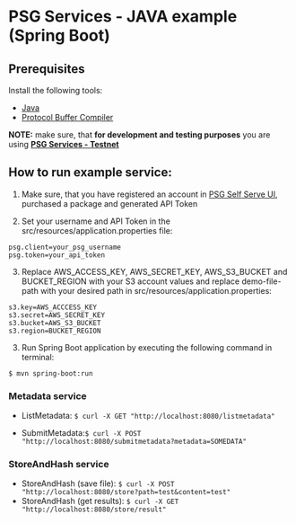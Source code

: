 # PSG Services - JAVA example (Spring Boot)

## Prerequisites
Install the following tools:

- [Java](https://www.oracle.com/java/technologies/downloads/)
- [Protocol Buffer Compiler](https://grpc.io/docs/protoc-installation/)

**NOTE:** make sure, that **for development and testing purposes** you are using **[PSG Services - Testnet](https://psg-testnet.iog.services/)**

## How to run example service:

1. Make sure, that you have registered an account in [PSG Self Serve UI](https://psg.iog.services/), purchased a package and generated API Token

2. Set your username and API Token in the src/resources/application.properties file:
```shell
psg.client=your_psg_username
psg.token=your_api_token
```

3. Replace AWS_ACCESS_KEY, AWS_SECRET_KEY, AWS_S3_BUCKET and BUCKET_REGION with your S3 account values and replace demo-file-path with your desired path in src/resources/application.properties:
```shell
s3.key=AWS_ACCCESS_KEY
s3.secret=AWS_SECRET_KEY
s3.bucket=AWS_S3_BUCKET
s3.region=BUCKET_REGION
```

3. Run Spring Boot application by executing the following command in terminal:
```shell
$ mvn spring-boot:run
```
### Metadata service
- ListMetadata: ```$ curl -X GET "http://localhost:8080/listmetadata"```

- SubmitMetadata:```$ curl -X POST "http://localhost:8080/submitmetadata?metadata=SOMEDATA"```

### StoreAndHash service
- StoreAndHash (save file): ```$ curl -X POST "http://localhost:8080/store?path=test&content=test"```
- StoreAndHash (get results): ```$ curl -X GET "http://localhost:8080/store/result"```